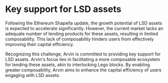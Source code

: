 # Key support for LSD assets

Following the Ethereum Shapella update, the growth potential of LSD assets is expected to accelerate significantly. However, the current market lacks an adequate number of lending products for these assets, resulting in limited composability. This lack of composability hinders users from effectively improving their capital efficiency.

Recognizing this challenge, Arvin is committed to providing key support for LSD assets. Arvin's focus lies in facilitating a more composable ecosystem for lending these assets, akin to interlocking Lego blocks. By enabling greater composability, Arvin aims to enhance the capital efficiency of users engaging with LSD assets.
